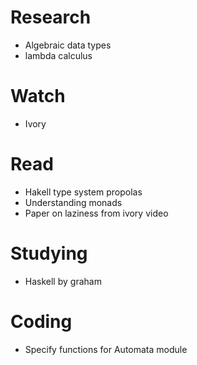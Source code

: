 # Research
- Algebraic data types
- lambda calculus

# Watch
- Ivory

# Read
- Hakell type system propolas
- Understanding monads
- Paper on laziness from ivory video

# Studying
- Haskell by graham

# Coding
- Specify functions for Automata module

